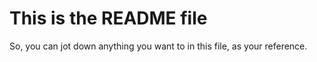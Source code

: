 # This is the README file

So, you can jot down anything you want to in this file, as your reference.
